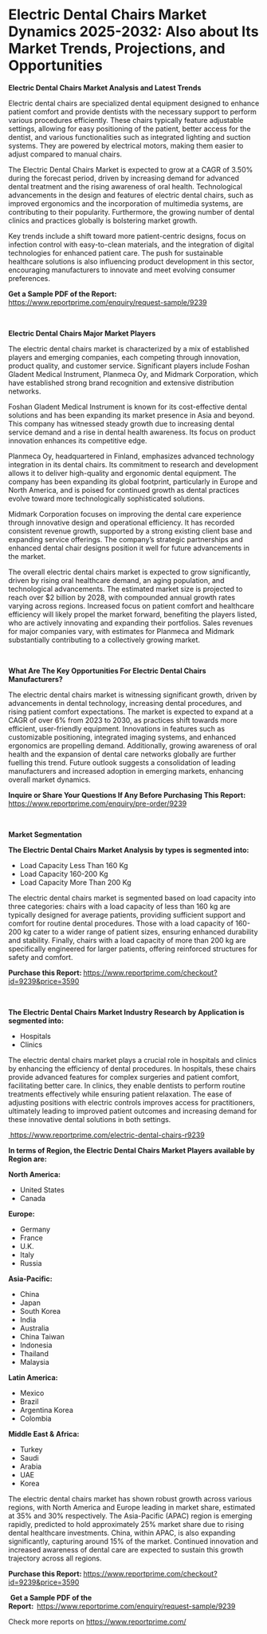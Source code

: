 <p><h1>Electric Dental Chairs Market Dynamics 2025-2032: Also about Its Market Trends, Projections, and Opportunities</h1></p><p><strong>Electric Dental Chairs Market Analysis and Latest Trends</strong></p>
<p><p>Electric dental chairs are specialized dental equipment designed to enhance patient comfort and provide dentists with the necessary support to perform various procedures efficiently. These chairs typically feature adjustable settings, allowing for easy positioning of the patient, better access for the dentist, and various functionalities such as integrated lighting and suction systems. They are powered by electrical motors, making them easier to adjust compared to manual chairs.</p><p>The Electric Dental Chairs Market is expected to grow at a CAGR of 3.50% during the forecast period, driven by increasing demand for advanced dental treatment and the rising awareness of oral health. Technological advancements in the design and features of electric dental chairs, such as improved ergonomics and the incorporation of multimedia systems, are contributing to their popularity. Furthermore, the growing number of dental clinics and practices globally is bolstering market growth. </p><p>Key trends include a shift toward more patient-centric designs, focus on infection control with easy-to-clean materials, and the integration of digital technologies for enhanced patient care. The push for sustainable healthcare solutions is also influencing product development in this sector, encouraging manufacturers to innovate and meet evolving consumer preferences.</p></p>
<p><strong>Get a Sample PDF of the Report:&nbsp;</strong> <a href="https://www.reportprime.com/enquiry/request-sample/9239?utm_campaign=3361&utm_medium=2&utm_source=Github&utm_content=ia&utm_term=20032025&utm_id=electric-dental-chairs">https://www.reportprime.com/enquiry/request-sample/9239</a></p>
<p>&nbsp;</p>
<p><strong>Electric Dental Chairs Major Market Players</strong></p>
<p><p>The electric dental chairs market is characterized by a mix of established players and emerging companies, each competing through innovation, product quality, and customer service. Significant players include Foshan Gladent Medical Instrument, Planmeca Oy, and Midmark Corporation, which have established strong brand recognition and extensive distribution networks.</p><p>Foshan Gladent Medical Instrument is known for its cost-effective dental solutions and has been expanding its market presence in Asia and beyond. This company has witnessed steady growth due to increasing dental service demand and a rise in dental health awareness. Its focus on product innovation enhances its competitive edge.</p><p>Planmeca Oy, headquartered in Finland, emphasizes advanced technology integration in its dental chairs. Its commitment to research and development allows it to deliver high-quality and ergonomic dental equipment. The company has been expanding its global footprint, particularly in Europe and North America, and is poised for continued growth as dental practices evolve toward more technologically sophisticated solutions.</p><p>Midmark Corporation focuses on improving the dental care experience through innovative design and operational efficiency. It has recorded consistent revenue growth, supported by a strong existing client base and expanding service offerings. The company’s strategic partnerships and enhanced dental chair designs position it well for future advancements in the market.</p><p>The overall electric dental chairs market is expected to grow significantly, driven by rising oral healthcare demand, an aging population, and technological advancements. The estimated market size is projected to reach over $2 billion by 2028, with compounded annual growth rates varying across regions. Increased focus on patient comfort and healthcare efficiency will likely propel the market forward, benefiting the players listed, who are actively innovating and expanding their portfolios. Sales revenues for major companies vary, with estimates for Planmeca and Midmark substantially contributing to a collectively growing market.</p></p>
<p>&nbsp;</p>
<p><strong>What Are The Key Opportunities For Electric Dental Chairs Manufacturers?</strong></p>
<p><p>The electric dental chairs market is witnessing significant growth, driven by advancements in dental technology, increasing dental procedures, and rising patient comfort expectations. The market is expected to expand at a CAGR of over 6% from 2023 to 2030, as practices shift towards more efficient, user-friendly equipment. Innovations in features such as customizable positioning, integrated imaging systems, and enhanced ergonomics are propelling demand. Additionally, growing awareness of oral health and the expansion of dental care networks globally are further fuelling this trend. Future outlook suggests a consolidation of leading manufacturers and increased adoption in emerging markets, enhancing overall market dynamics.</p></p>
<p><strong>Inquire or Share Your Questions If Any Before Purchasing This Report:</strong> <a href="https://www.reportprime.com/enquiry/pre-order/9239?utm_campaign=3361&utm_medium=2&utm_source=Github&utm_content=ia&utm_term=20032025&utm_id=electric-dental-chairs">https://www.reportprime.com/enquiry/pre-order/9239</a></p>
<p>&nbsp;</p>
<p><strong>Market Segmentation</strong></p>
<p><strong>The Electric Dental Chairs Market Analysis by types is segmented into:</strong></p>
<p><ul><li>Load Capacity Less Than 160 Kg</li><li>Load Capacity 160-200 Kg</li><li>Load Capacity More Than 200 Kg</li></ul></p>
<p><p>The electric dental chairs market is segmented based on load capacity into three categories: chairs with a load capacity of less than 160 kg are typically designed for average patients, providing sufficient support and comfort for routine dental procedures. Those with a load capacity of 160-200 kg cater to a wider range of patient sizes, ensuring enhanced durability and stability. Finally, chairs with a load capacity of more than 200 kg are specifically engineered for larger patients, offering reinforced structures for safety and comfort.</p></p>
<p><strong>Purchase this Report:&nbsp;</strong><a href="https://www.reportprime.com/checkout?id=9239&price=3590&utm_campaign=3361&utm_medium=2&utm_source=Github&utm_content=ia&utm_term=20032025&utm_id=electric-dental-chairs">https://www.reportprime.com/checkout?id=9239&price=3590</a></p>
<p>&nbsp;</p>
<p><strong>The Electric Dental Chairs Market Industry Research by Application is segmented into:</strong></p>
<p><ul><li>Hospitals</li><li>Clinics</li></ul></p>
<p><p>The electric dental chairs market plays a crucial role in hospitals and clinics by enhancing the efficiency of dental procedures. In hospitals, these chairs provide advanced features for complex surgeries and patient comfort, facilitating better care. In clinics, they enable dentists to perform routine treatments effectively while ensuring patient relaxation. The ease of adjusting positions with electric controls improves access for practitioners, ultimately leading to improved patient outcomes and increasing demand for these innovative dental solutions in both settings.</p></p>
<p><a href="https://www.reportprime.com/electric-dental-chairs-r9239?utm_campaign=3361&utm_medium=2&utm_source=Github&utm_content=ia&utm_term=20032025&utm_id=electric-dental-chairs">&nbsp;https://www.reportprime.com/electric-dental-chairs-r9239</a></p>
<p><strong>In terms of Region, the Electric Dental Chairs Market Players available by Region are:</strong></p>
<p>
    <p> <strong> North America: </strong>
        <ul>
            <li>United States</li>
            <li>Canada</li>
        </ul>
        </p> 
    <p> <strong> Europe: </strong>
        <ul>
            <li>Germany</li>
            <li>France</li>
            <li>U.K.</li>
            <li>Italy</li>
            <li>Russia</li>
        </ul>
        </p> 
    <p> <strong> Asia-Pacific: </strong>
        <ul>
            <li>China</li>
            <li>Japan</li>
            <li>South Korea</li>
            <li>India</li>
            <li>Australia</li>
            <li>China Taiwan</li>
            <li>Indonesia</li>
            <li>Thailand</li>
            <li>Malaysia</li>
        </ul>
        </p> 
    <p> <strong> Latin America: </strong>
        <ul>
            <li>Mexico</li>
            <li>Brazil</li>
            <li>Argentina Korea</li>
            <li>Colombia</li>
        </ul>
        </p> 
    <p> <strong> Middle East & Africa: </strong>
        <ul>
            <li>Turkey</li>
            <li>Saudi</li>
            <li>Arabia</li>
            <li>UAE</li>
            <li>Korea</li>
        </ul>
    </p>
    </p>
<p><p>The electric dental chairs market has shown robust growth across various regions, with North America and Europe leading in market share, estimated at 35% and 30% respectively. The Asia-Pacific (APAC) region is emerging rapidly, predicted to hold approximately 25% market share due to rising dental healthcare investments. China, within APAC, is also expanding significantly, capturing around 15% of the market. Continued innovation and increased awareness of dental care are expected to sustain this growth trajectory across all regions.</p></p>
<p><strong>Purchase this Report: </strong><a href="https://www.reportprime.com/checkout?id=9239&price=3590&utm_campaign=3361&utm_medium=2&utm_source=Github&utm_content=ia&utm_term=20032025&utm_id=electric-dental-chairs">https://www.reportprime.com/checkout?id=9239&price=3590</a></p>
<p>&nbsp;<strong>Get a Sample PDF of the Report:&nbsp;&nbsp;</strong><a href="https://www.reportprime.com/enquiry/request-sample/9239?utm_campaign=3361&utm_medium=2&utm_source=Github&utm_content=ia&utm_term=20032025&utm_id=electric-dental-chairs">https://www.reportprime.com/enquiry/request-sample/9239</a></p>
<p><strong></strong></p>
<p>Check more reports on <a href="https://www.reportprime.com/?utm_campaign=3361&utm_medium=2&utm_source=Github&utm_content=ia&utm_term=20032025&utm_id=electric-dental-chairs">https://www.reportprime.com/</a></p>